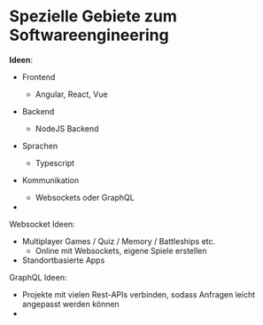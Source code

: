 # Spezielle Gebiete zum Softwareengineering



**Ideen**:

- Frontend
  - Angular, React, Vue
- Backend
  - NodeJS Backend

- Sprachen
  - Typescript
- Kommunikation
  - Websockets oder GraphQL
- 



Websocket Ideen:

- Multiplayer Games / Quiz / Memory / Battleships etc.
  - Online mit Websockets, eigene Spiele erstellen
- Standortbasierte Apps



GraphQL Ideen:

- Projekte mit vielen Rest-APIs verbinden, sodass Anfragen leicht angepasst werden können
- 